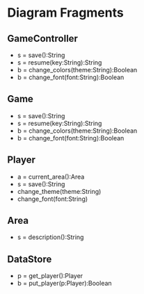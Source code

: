 Diagram Fragments
=================

## GameController
* s = save():String
* s = resume(key:String):String
* b = change\_colors(theme:String):Boolean
* b = change\_font(font:String):Boolean

## Game
* s = save():String
* s = resume(key:String):String
* b = change\_colors(theme:String):Boolean
* b = change\_font(font:String):Boolean

## Player
* a = current\_area():Area
* s = save():String
* change\_theme(theme:String)
* change\_font(font:String)

## Area
* s = description():String

## DataStore
* p = get\_player():Player
* b = put\_player(p:Player):Boolean
